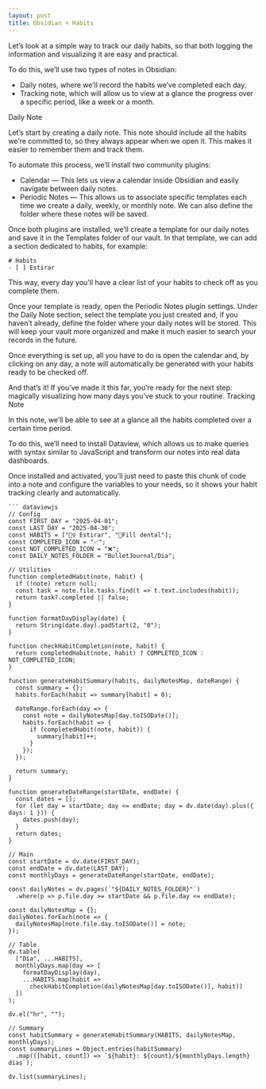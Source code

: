 ```yaml
---
layout: post
title: Obsidian + Habits
---
```


Let’s look at a simple way to track our daily habits, so that both logging the information and visualizing it are easy and practical.

To do this, we’ll use two types of notes in Obsidian:

- Daily notes, where we’ll record the habits we’ve completed each day.
- Tracking note, which will allow us to view at a glance the progress over a specific period, like a week or a month.

Daily Note

Let’s start by creating a daily note. This note should include all the habits we’re committed to, so they always appear when we open it. This makes it easier to remember them and track them.

To automate this process, we’ll install two community plugins:

- Calendar — This lets us view a calendar inside Obsidian and easily navigate between daily notes.
- Periodic Notes — This allows us to associate specific templates each time we create a daily, weekly, or monthly note. We can also define the folder where these notes will be saved.

Once both plugins are installed, we’ll create a template for our daily notes and save it in the Templates folder of our vault. In that template, we can add a section dedicated to habits, for example:

```
# Habits
- [ ] Estirar
```

This way, every day you'll have a clear list of your habits to check off as you complete them.

Once your template is ready, open the Periodic Notes plugin settings. Under the Daily Note section, select the template you just created and, if you haven’t already, define the folder where your daily notes will be stored. This will keep your vault more organized and make it much easier to search your records in the future.

Once everything is set up, all you have to do is open the calendar and, by clicking on any day, a note will automatically be generated with your habits ready to be checked off.

And that’s it! If you’ve made it this far, you’re ready for the next step: magically visualizing how many days you’ve stuck to your routine.
Tracking Note

In this note, we’ll be able to see at a glance all the habits completed over a certain time period.

To do this, we’ll need to install Dataview, which allows us to make queries with syntax similar to JavaScript and transform our notes into real data dashboards.

Once installed and activated, you’ll just need to paste this chunk of code into a note and configure the variables to your needs, so it shows your habit tracking clearly and automatically.

````
``` dataviewjs
// Config
const FIRST_DAY = "2025-04-01";
const LAST_DAY = "2025-04-30";
const HABITS = ["🤸‍♀️ Estirar", "🦷Fill dental"];
const COMPLETED_ICON = "✅";
const NOT_COMPLETED_ICON = "❌";
const DAILY_NOTES_FOLDER = "BulletJournal/Dia";

// Utilities
function completedHabit(note, habit) {
  if (!note) return null;
  const task = note.file.tasks.find(t => t.text.includes(habit));
  return task?.completed || false;
}

function formatDayDisplay(date) {
  return String(date.day).padStart(2, "0");
}

function checkHabitCompletion(note, habit) {
  return completedHabit(note, habit) ? COMPLETED_ICON : NOT_COMPLETED_ICON;
}

function generateHabitSummary(habits, dailyNotesMap, dateRange) {
  const summary = {};
  habits.forEach(habit => summary[habit] = 0);

  dateRange.forEach(day => {
    const note = dailyNotesMap[day.toISODate()];
    habits.forEach(habit => {
      if (completedHabit(note, habit)) {
        summary[habit]++;
      }
    });
  });

  return summary;
}

function generateDateRange(startDate, endDate) {
  const dates = [];
  for (let day = startDate; day <= endDate; day = dv.date(day).plus({ days: 1 })) {
    dates.push(day);
  }
  return dates;
}

// Main
const startDate = dv.date(FIRST_DAY);
const endDate = dv.date(LAST_DAY);
const monthlyDays = generateDateRange(startDate, endDate);

const dailyNotes = dv.pages(`"${DAILY_NOTES_FOLDER}"`)
  .where(p => p.file.day >= startDate && p.file.day <= endDate);

const dailyNotesMap = {};
dailyNotes.forEach(note => {
  dailyNotesMap[note.file.day.toISODate()] = note;
});

// Table
dv.table(
  ["Día", ...HABITS],
  monthlyDays.map(day => [
    formatDayDisplay(day),
    ...HABITS.map(habit =>
      checkHabitCompletion(dailyNotesMap[day.toISODate()], habit))
  ])
);

dv.el("hr", "");

// Summary
const habitSummary = generateHabitSummary(HABITS, dailyNotesMap, monthlyDays);
const summaryLines = Object.entries(habitSummary)
  .map(([habit, count]) => `${habit}: ${count}/${monthlyDays.length} días`);

dv.list(summaryLines);
````
